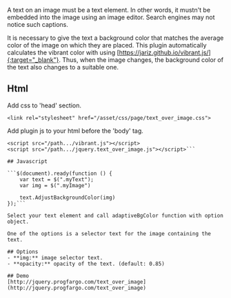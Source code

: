 A text on an image must be a text element. In other words, it mustn't be embedded into the image using an image editor. Search engines may not notice such captions.

It is necessary to give the text a background color that matches the average color of the image on which they are placed. This plugin automatically calculates the vibrant color with using
[https://jariz.github.io/vibrant.js/]{:target="_blank"}.
Thus, when the image changes, the background color of the text also changes to a suitable one.

## Html

Add css to 'head' section.

```<link rel="stylesheet" href="/asset/css/page/text_over_image.css">```

Add plugin js to your html before the 'body' tag.

```<script src="/path.../jquery.js"></script>
<script src="/path.../vibrant.js"></script>
<script src="/path.../jquery.text_over_image.js"></script>```

## Javascript

```$(document).ready(function () {
	var text = $(".myText");
	var img = $(".myImage")
	
	text.AdjustBackgroundColor(img)
});```

Select your text element and call adaptiveBgColor function with option object.

One of the options is a selector text for the image containing the text.

## Options
- **img:** image selector text.
- **opacity:** opacity of the text. (default: 0.85)

## Demo
[http://jquery.progfargo.com/text_over_image](http://jquery.progfargo.com/text_over_image)